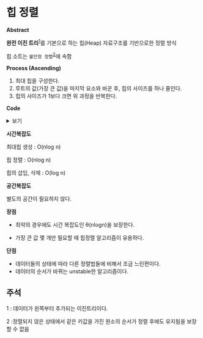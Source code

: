 

# 힙 정렬

**Abstract**

**완전 이진 트리**<sup>[1](#footnote_1)</sup>를 기본으로 하는 힙(Heap) 자료구조를 기반으로한 정렬 방식

힙 소트는 `불안정 정렬`<sup>[2](#footnote_2)</sup>에 속함

**Process (Ascending)**

1. 최대 힙을 구성한다.
2. 루트의 값(가장 큰 값)을 마지막 요소와 바꾼 후, 힙의 사이즈를 하나 줄인다.
3. 힙의 사이즈가 1보다 크면 위 과정을 반복한다.

**Code**

<details>
    <summary>보기</summary>

1. heapify : 해당노드를 max-heap으로 만들어주는 함수. 

   ```c++
   void heapify(int arr[],int n, int i) { // 데이터, 범위, parent노드
   	int parent = i;
   	int lChild = 2 * i + 1;
   	int rChild = 2 * i + 2;
   	if (lChild < n && arr[parent] < arr[lChild]) {
   		parent = lChild;
   	}
   	if (rChild < n && arr[parent] < arr[rChild]) {
   		parent = rChild;
   	}
   	if (parent != i) {
   		swap(arr[parent], arr[i]);
   		heapify(arr, n, parent);
   	}
   	return;
   }
   ```

   * 아래로 내려갈 수록 자식노드가 2배 이므로 시간복잡도 : O(log2n)

2.  heapSort

   ```c++
   void heapSort(int arr[]) {
   	//max-heap초기화
   	for (int i = arrlength / 2 - 1; i >= 0; i--) {
   		heapify(arr, arrlength, i);
   	}
   	// 범위1씩줄여가면서 root와 말단노드 swap 후 root로부터 heapify
   	for (int i = arrlength - 1; i > 0; i--) {
   		swap(arr[0], arr[i]);
   		heapify(arr, i, 0);
   	}
   	return;
   }
   ```

   * max-heap 초기화를 위해, n/2 - 1 부터 0 까지 올라가며 heapify(logn)를 수행한다. ( 자식노드를 가지는 가장 마지막 노드부터 root까지 ) => O(n/2 * log2n) == O(nlogn)
   * 범위를 1씩 줄여가면서 root와 범위의 가장 마지막 노드 값을 바꾸고, root에서 heapify한다.(힙의 pop개념)

</details>	

**시간복잡도**

최대힙 생성 : O(nlog n)

힙 정렬 : O(nlog n)

힙의 삽입, 삭제 : O(log n)

**공간복잡도**

별도의 공간이 필요하지 않다.

**장점**

* 최악의 경우에도 시간 복잡도인 θ(nlogn)을 보장한다.

- 가장 큰 값 몇 개만 필요할 때 힙정렬 알고리즘이 유용하다.

**단점**

*  데이터들의 상태에 따라 다른 정렬법들에 비해서 조금 느린편이다.
* 데이터의 순서가 바뀌는 unstable한 알고리즘이다.

## 주석

<a name="footnote_1">1</a> : 데이터가 왼쪽부터 추가되는 이진트리이다.

<a name="footnote_2">2</a> :정렬되지 않은 상태에서 같은 키값을 가진 원소의 순서가 정렬 후에도 유지됨을 보장할 수 없음
